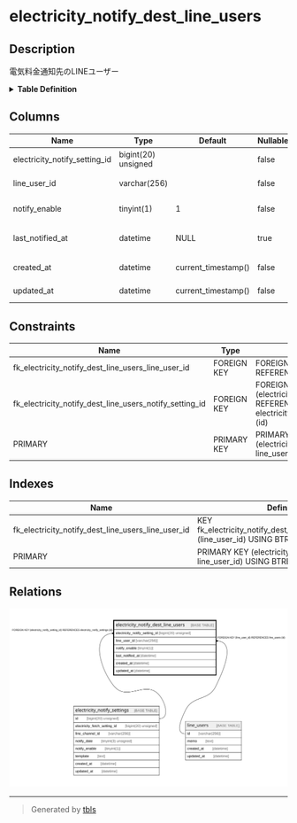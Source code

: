 # electricity_notify_dest_line_users

## Description

電気料金通知先のLINEユーザー

<details>
<summary><strong>Table Definition</strong></summary>

```sql
CREATE TABLE `electricity_notify_dest_line_users` (
  `electricity_notify_setting_id` bigint(20) unsigned NOT NULL COMMENT '通知設定ID',
  `line_user_id` varchar(256) NOT NULL COMMENT 'LINEユーザーID',
  `notify_enable` tinyint(1) NOT NULL DEFAULT 1 COMMENT '通知処理の有効化',
  `last_notified_at` datetime DEFAULT NULL COMMENT '最終通知日時(UTC)',
  `created_at` datetime NOT NULL DEFAULT current_timestamp() COMMENT '作成日時(UTC)',
  `updated_at` datetime NOT NULL DEFAULT current_timestamp() ON UPDATE current_timestamp() COMMENT '更新日時(UTC)',
  PRIMARY KEY (`electricity_notify_setting_id`,`line_user_id`),
  KEY `fk_electricity_notify_dest_line_users_line_user_id` (`line_user_id`),
  CONSTRAINT `fk_electricity_notify_dest_line_users_line_user_id` FOREIGN KEY (`line_user_id`) REFERENCES `line_users` (`id`),
  CONSTRAINT `fk_electricity_notify_dest_line_users_notify_setting_id` FOREIGN KEY (`electricity_notify_setting_id`) REFERENCES `electricity_notify_settings` (`id`)
) ENGINE=InnoDB DEFAULT CHARSET=utf8mb4 COLLATE=utf8mb4_general_ci COMMENT='電気料金通知先のLINEユーザー'
```

</details>

## Columns

| Name | Type | Default | Nullable | Extra Definition | Children | Parents | Comment |
| ---- | ---- | ------- | -------- | ---------------- | -------- | ------- | ------- |
| electricity_notify_setting_id | bigint(20) unsigned |  | false |  |  | [electricity_notify_settings](electricity_notify_settings.md) | 通知設定ID |
| line_user_id | varchar(256) |  | false |  |  | [line_users](line_users.md) | LINEユーザーID |
| notify_enable | tinyint(1) | 1 | false |  |  |  | 通知処理の有効化 |
| last_notified_at | datetime | NULL | true |  |  |  | 最終通知日時(UTC) |
| created_at | datetime | current_timestamp() | false |  |  |  | 作成日時(UTC) |
| updated_at | datetime | current_timestamp() | false | on update current_timestamp() |  |  | 更新日時(UTC) |

## Constraints

| Name | Type | Definition |
| ---- | ---- | ---------- |
| fk_electricity_notify_dest_line_users_line_user_id | FOREIGN KEY | FOREIGN KEY (line_user_id) REFERENCES line_users (id) |
| fk_electricity_notify_dest_line_users_notify_setting_id | FOREIGN KEY | FOREIGN KEY (electricity_notify_setting_id) REFERENCES electricity_notify_settings (id) |
| PRIMARY | PRIMARY KEY | PRIMARY KEY (electricity_notify_setting_id, line_user_id) |

## Indexes

| Name | Definition |
| ---- | ---------- |
| fk_electricity_notify_dest_line_users_line_user_id | KEY fk_electricity_notify_dest_line_users_line_user_id (line_user_id) USING BTREE |
| PRIMARY | PRIMARY KEY (electricity_notify_setting_id, line_user_id) USING BTREE |

## Relations

![er](electricity_notify_dest_line_users.svg)

---

> Generated by [tbls](https://github.com/k1LoW/tbls)
